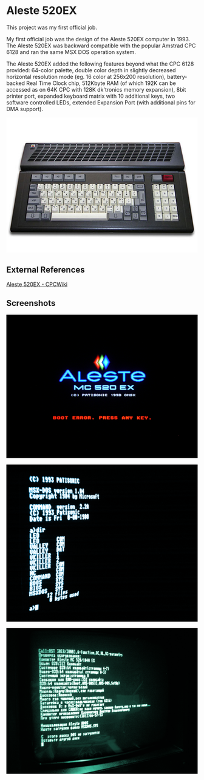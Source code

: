 # Aleste 520EX

This project was my first official job.

My first official job was the design of the Aleste 520EX computer in 1993. The Aleste 520EX was backward compatible with the popular Amstrad CPC 6128 and ran the same MSX DOS operation system.

The Aleste 520EX added the following features beyond what the CPC 6128 provided: 64-color palette, double color depth in slightly decreased horizontal resolution mode (eg. 16 color at 256x200 resolution), battery-backed Real Time Clock chip, 512Kbyte RAM (of which 192K can be accessed as on 64K CPC with 128K dk'tronics memory expansion), 8bit printer port, expanded keyboard matrix with 10 additional keys, two software controlled LEDs, extended Expansion Port (with additional pins for DMA support).

![Aleste 520EX](/projects/aleste/aleste_520ex_512px.jpg)

## External References

[Aleste 520EX - CPCWiki](http://www.cpcwiki.eu/index.php/Aleste_520EX)

## Screenshots

![Aleste 520EX - Boot Screen](/projects/aleste/aleste_boot_screen.png)

![Aleste 520EX - MSX DOS Screen](/projects/aleste/msx_dos_screenshot.png)

![Aleste 520EX - Test Screen](/projects/aleste/test_screenshot.png)

